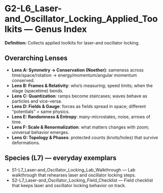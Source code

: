 # G2-L6_Laser-and_Oscillator_Locking_Applied_Toolkits — Genus Index
**Definition:** Collects applied toolkits for laser-and oscillator locking.

## Overarching Lenses

- **Lens A: Symmetry -> Conservation (Noether)**: sameness across time/space/rotation → energy/momentum/angular momentum conserved.
- **Lens B: Frames & Relativity**: who’s measuring; speed limits; when the stage (spacetime) bends.
- **Lens C: Quantization**: ramps become staircases; waves behave as particles and vice-versa.
- **Lens D: Fields & Gauge**: forces as fields spread in space; different “potentials” = same physics.
- **Lens E: Randomness & Entropy**: many-microstates, noise, arrows of time.
- **Lens F: Scale & Renormalization**: what matters changes with zoom; universal behavior emerges.
- **Lens G: Topology & Phases**: protected counts (knots/holes) that survive deformations.

## Species (L7) — everyday exemplars

- S1-L7_Laser-and_Oscillator_Locking_Lab_Walkthrough — Lab walkthrough that rehearses laser and oscillator locking steps.
- S2-L7_Laser-and_Oscillator_Locking_Field_Checklist — Field checklist that keeps laser and oscillator locking behavior on track.
